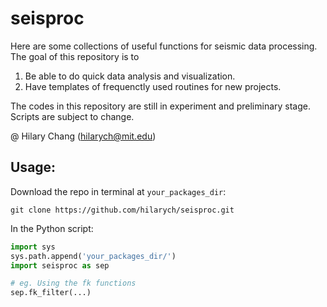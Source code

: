 # seisproc

Here are some collections of useful functions for seismic data processing. The goal of this repository is to

1. Be able to do quick data analysis and visualization.
2. Have templates of frequenctly used routines for new projects.

The codes in this repository are still in experiment and preliminary stage. Scripts are subject to change. 

@ Hilary Chang ([hilarych@mit.edu](mailto:hilarych@mit.edu))

## Usage:

Download the repo in terminal at `your_packages_dir`:
```console
git clone https://github.com/hilarych/seisproc.git
```

In the Python script:
```python
import sys
sys.path.append('your_packages_dir/')
import seisproc as sep

# eg. Using the fk functions
sep.fk_filter(...) 
```




